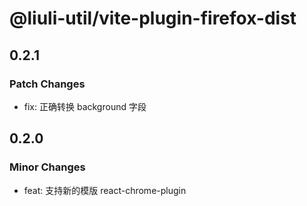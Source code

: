 # @liuli-util/vite-plugin-firefox-dist

## 0.2.1

### Patch Changes

- fix: 正确转换 background 字段

## 0.2.0

### Minor Changes

- feat: 支持新的模版 react-chrome-plugin
